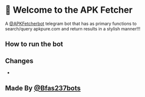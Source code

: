 🤖 Welcome to the APK Fetcher
==================================

A [@APKFetcherbot](https://t.me/APKFetcherbot) telegram bot that has as primary functions to search/query apkpure.com and return results in a stylish manner!!!

## How to run the bot

Changes
-------
-

Made By [@Bfas237bots](https://t.me/Bfas237bots)
----------------------



